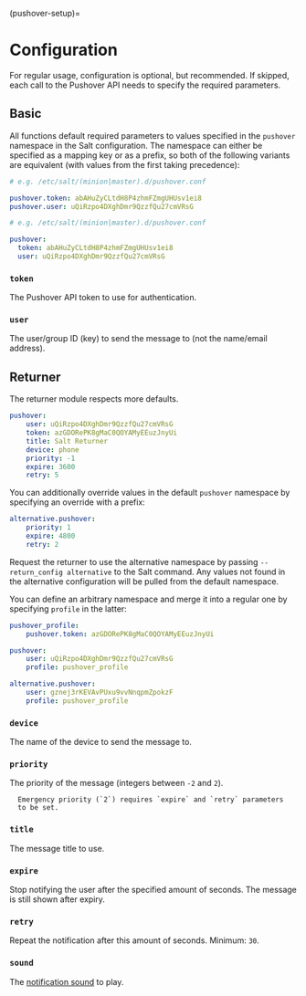(pushover-setup)=
# Configuration
For regular usage, configuration is optional, but recommended.
If skipped, each call to the Pushover API needs to specify the required parameters.

## Basic
All functions default required parameters to values specified in the `pushover` namespace in the Salt configuration.
The namespace can either be specified as a mapping key or as a prefix, so both of the following variants are equivalent (with values from the first taking precedence):

```yaml
# e.g. /etc/salt/(minion|master).d/pushover.conf

pushover.token: abAHuZyCLtdH8P4zhmFZmgUHUsv1ei8
pushover.user: uQiRzpo4DXghDmr9QzzfQu27cmVRsG
```

```yaml
# e.g. /etc/salt/(minion|master).d/pushover.conf

pushover:
  token: abAHuZyCLtdH8P4zhmFZmgUHUsv1ei8
  user: uQiRzpo4DXghDmr9QzzfQu27cmVRsG
```

### `token`
The Pushover API token to use for authentication.

### `user`
The user/group ID (key) to send the message to (not the name/email address).

## Returner
The returner module respects more defaults.

```yaml
pushover:
    user: uQiRzpo4DXghDmr9QzzfQu27cmVRsG
    token: azGDORePK8gMaC0QOYAMyEEuzJnyUi
    title: Salt Returner
    device: phone
    priority: -1
    expire: 3600
    retry: 5
```

You can additionally override values in the default `pushover` namespace by specifying an override with a prefix:

```yaml
alternative.pushover:
    priority: 1
    expire: 4800
    retry: 2
```

Request the returner to use the alternative namespace by passing `--return_config alternative` to the Salt command.
Any values not found in the alternative configuration will be pulled from the default namespace.

You can define an arbitrary namespace and merge it into a regular one by specifying `profile` in the latter:

```yaml
pushover_profile:
    pushover.token: azGDORePK8gMaC0QOYAMyEEuzJnyUi

pushover:
    user: uQiRzpo4DXghDmr9QzzfQu27cmVRsG
    profile: pushover_profile

alternative.pushover:
    user: gznej3rKEVAvPUxu9vvNnqpmZpokzF
    profile: pushover_profile
```

### `device`
The name of the device to send the message to.

### `priority`
The priority of the message (integers between `-2` and `2`).

```{note}
  Emergency priority (`2`) requires `expire` and `retry` parameters
  to be set.
```

### `title`
The message title to use.

### `expire`
Stop notifying the user after the specified amount of seconds.
The message is still shown after expiry.

### `retry`
Repeat the notification after this amount of seconds. Minimum: `30`.

### `sound`
The [notification sound](https://pushover.net/api#sounds) to play.
